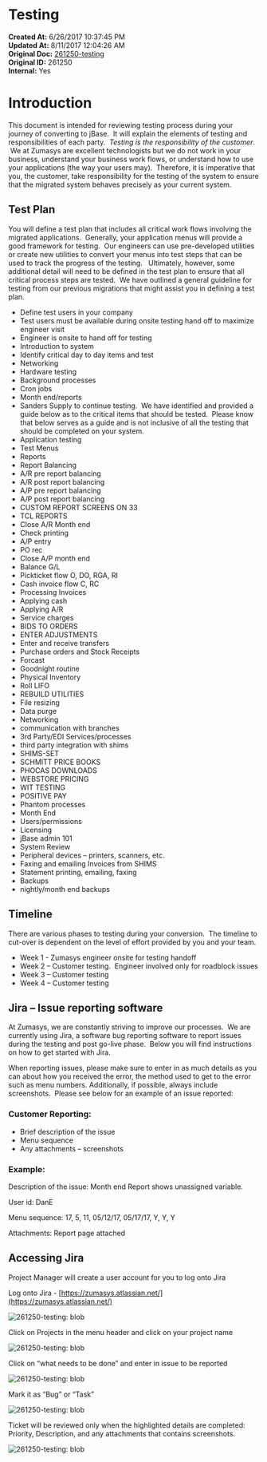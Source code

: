 # Testing 

**Created At:** 6/26/2017 10:37:45 PM  
**Updated At:** 8/11/2017 12:04:26 AM  
**Original Doc:** [261250-testing](https://docs.jbase.com/36040-migration-knowledge-base/261250-testing)  
**Original ID:** 261250  
**Internal:** Yes  


# Introduction

This document is intended for reviewing testing process during your journey of converting to jBase.  It will explain the elements of testing and responsibilities of each party.  *Testing is the responsibility of the customer*.  We at Zumasys are excellent technologists but we do not work in your business, understand your business work flows, or understand how to use your applications (the way your users may).  Therefore, it is imperative that you, the customer, take responsibility for the testing of the system to ensure that the migrated system behaves precisely as your current system.

## Test Plan

You will define a test plan that includes all critical work flows involving the migrated applications.  Generally, your application menus will provide a good framework for testing.  Our engineers can use pre-developed utilities or create new utilities to convert your menus into test steps that can be used to track the progress of the testing.   Ultimately, however, some additional detail will need to be defined in the test plan to ensure that all critical process steps are tested.  We have outlined a general guideline for testing from our previous migrations that might assist you in defining a test plan.

- Define test users in your company
- Test users must be available during onsite testing hand off to maximize engineer visit
- Engineer is onsite to hand off for testing
- Introduction to system
- Identify critical day to day items and test
- Networking
- Hardware testing
- Background processes
- Cron jobs
- Month end/reports
- Sanders Supply to continue testing.  We have identified and provided a guide below as to the critical items that should be tested.  Please know that below serves as a guide and is not inclusive of all the testing that should be completed on your system.
- Application testing
- Test Menus
- Reports
- Report Balancing
- A/R pre report balancing
- A/R post report balancing
- A/P pre report balancing
- A/P post report balancing
- CUSTOM REPORT SCREENS ON 33
- TCL REPORTS
- Close A/R Month end
- Check printing
- A/P entry
- PO rec
- Close A/P month end
- Balance G/L
- Pickticket flow O, DO, RGA, RI
- Cash invoice flow C, RC
- Processing Invoices
- Applying cash
- Applying A/R
- Service charges
- BIDS TO ORDERS
- ENTER ADJUSTMENTS
- Enter and receive transfers
- Purchase orders and Stock Receipts
- Forcast
- Goodnight routine
- Physical Inventory
- Roll LIFO
- REBUILD UTILITIES
- File resizing
- Data purge
- Networking
- communication with branches
- 3rd Party/EDI Services/processes
- third party integration with shims
- SHIMS-SET
- SCHMITT PRICE BOOKS
- PHOCAS DOWNLOADS
- WEBSTORE PRICING
- WIT TESTING
- POSITIVE PAY
- Phantom processes
- Month End
- Users/permissions
- Licensing
- jBase admin 101
- System Review
- Peripheral devices – printers, scanners, etc.
- Faxing and emailing Invoices from SHIMS
- Statement printing, emailing, faxing
- Backups
- nightly/month end backups


## Timeline

There are various phases to testing during your conversion.  The timeline to cut-over is dependent on the level of effort provided by you and your team.

- Week 1 - Zumasys engineer onsite for testing handoff
- Week 2 – Customer testing.  Engineer involved only for roadblock issues
- Week 3 – Customer testing
- Week 4 – Customer testing


## Jira – Issue reporting software

At Zumasys, we are constantly striving to improve our processes.  We are currently using Jira, a software bug reporting software to report issues during the testing and post go-live phase.  Below you will find instructions on how to get started with Jira.

When reporting issues, please make sure to enter in as much details as you can about how you received the error, the method used to get to the error such as menu numbers. Additionally, if possible, always include screenshots.  Please see below for an example of an issue reported:

### Customer Reporting:

- Brief description of the issue
- Menu sequence
- Any attachments – screenshots


### Example:

Description of the issue: Month end Report shows unassigned variable.

User id: DanE

Menu sequence: 17, 5, 11, 05/12/17, 05/17/17, Y, Y, Y

Attachments: Report page attached

## Accessing Jira

Project Manager will create a user account for you to log onto Jira

Log onto Jira - [https://zumasys.atlassian.net/](https://zumasys.atlassian.net/)

![261250-testing: blob](./blob.jpg)

Click on Projects in the menu header and click on your project name

![261250-testing: blob](./blob.jpg)

Click on “what needs to be done” and enter in issue to be reported

![261250-testing: blob](./blob.jpg)

Mark it as “Bug” or “Task”

![261250-testing: blob](./blob.jpg)

Ticket will be reviewed only when the highlighted details are completed: Priority, Description, and any attachments that contains screenshots.

![261250-testing: blob](./blob.jpg)
